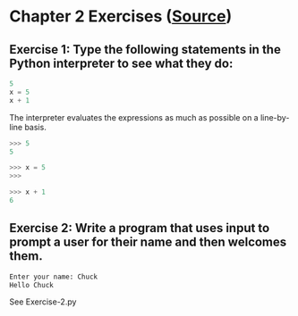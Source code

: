 # Chapter 2 Exercises ([Source](https://www.py4e.com/html3/02-variables))

## Exercise 1: Type the following statements in the Python interpreter to see what they do:
```python
5
x = 5
x + 1
```
The interpreter evaluates the expressions as much as possible on a line-by-line basis.
```python
>>> 5
5
```
``` python
>>> x = 5
>>>
```
``` python
>>> x + 1
6
```

## Exercise 2: Write a program that uses input to prompt a user for their name and then welcomes them.
``` python
Enter your name: Chuck
Hello Chuck
```
See Exercise-2.py
